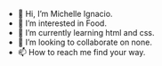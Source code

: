 - 👋 Hi, I’m Michelle Ignacio.
- 👀 I’m interested in Food.
- 🌱 I’m currently learning html and css.
- 💞️ I’m looking to collaborate on none.
- 📫 How to reach me find your way.


